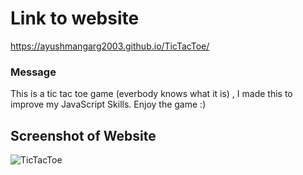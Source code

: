 # Link to website
https://ayushmangarg2003.github.io/TicTacToe/

### Message
This is a tic tac toe game (everbody knows what it is) , I made this to improve my JavaScript Skills.
Enjoy the game :)

## Screenshot of Website
![TicTacToe](https://user-images.githubusercontent.com/105537793/212305734-a066f8d5-2c20-487c-8650-9474a174fe12.png)
